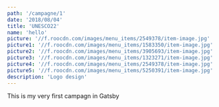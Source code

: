 ```yaml
---
path: '/campagne/1'
date: '2018/08/04'
title: 'UNESCO22'
name: 'hello'
picture: '//f.roocdn.com/images/menu_items/2549378/item-image.jpg'
picture1: '//f.roocdn.com/images/menu_items/1583350/item-image.jpg'
picture2: '//f.roocdn.com/images/menu_items/3905693/item-image.jpg'
picture3: '//f.roocdn.com/images/menu_items/1323271/item-image.jpg'
picture4: '//f.roocdn.com/images/menu_items/2549378/item-image.jpg'
picture5: '//f.roocdn.com/images/menu_items/5250391/item-image.jpg'
description: 'Logo design'
---
```


This is my very first campagn in Gatsby
